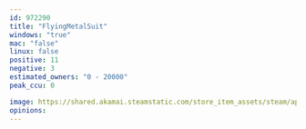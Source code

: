 ```yaml
---
id: 972290
title: "FlyingMetalSuit"
windows: "true"
mac: "false"
linux: false
positive: 11
negative: 3
estimated_owners: "0 - 20000"
peak_ccu: 0

image: https://shared.akamai.steamstatic.com/store_item_assets/steam/apps/972290/header.jpg?t=1552611159
opinions:
---
```

